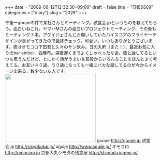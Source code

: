 +++
date = "2009-06-12T12:32:30+09:00"
draft = false
title = "日報0609"
categories = ["diary"]
slug = "2329"
+++

午後一goopeの件で某社さんとミーティング。試食会.jpというものを教えてもらう。面白いねこれ。ヤマハMさんの面白いプロジェクトミーティング、その後もミーティング３本。アグイジェさんにお願いしていたハイスコアのフライヤーデザインがあがってきたので最終チェック。可愛い。いつもありがとうございます。夜はオモコロ下田君と久々のサシ飲み。日の丸軒（また！）、最近お気に入りのbar amber、西麻布。深夜遅くまでよくしゃべったなあ。彼と話してるといつも思うんだけど、とにかく話がうまい＆普段からいろんなことをほんとよく考えてる。お互い４０歳、５０歳になっても一緒にバカな話してるのが今からイメージ出来る、数少ない友人です。
<a href="http://ieiriblog.img.jugem.jp/20090612_559477.jpg"><img src="http://ieiriblog.img.jugem.jp/20090612_559477_t.jpg" width="300" height="225" alt="" class="pict" /></a>
goope
<a href="http://goope.jp" target="_blank">http://goope.jp</a>
試食会.jp
<a href="http://sisyokukai.jp/" target="_blank">http://sisyokukai.jp/</a>
aguije
<a href="http://www.aguije.jp/" target="_blank">http://www.aguije.jp/</a>
オモコロ
<a href="http://omocoro.jp" target="_blank">http://omocoro.jp</a>
京都大丸シモダの残念展
<a href="http://shimoda.jugem.jp/" target="_blank">http://shimoda.jugem.jp/</a>
